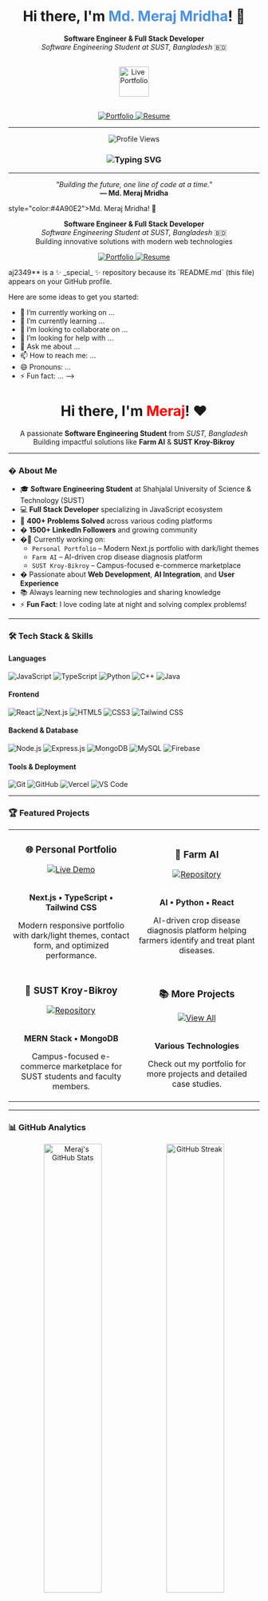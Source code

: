 <!--
**Meraj2349/Meraj2349** is a ✨ _special_ ✨ repository because its `README.md` (this file) appears on your GitHub profile.
-->

<div align="center">
  
# Hi there, I'm <span style="color:#4A90E2">Md. Meraj Mridha</span>! 👋

**Software Engineer & Full Stack Developer**  
_Software Engineering Student at SUST, Bangladesh_ 🇧🇩

<!-- 🌟 MAIN PORTFOLIO BUTTON - HIGHLIGHTED 🌟 -->
<div style="margin: 30px 0;">
  <a href="https://parsonal-portfolio-iqqxyr42g-meraj2349s-projects.vercel.app" target="_blank">
    <img src="https://img.shields.io/badge/🚀_VIEW_MY_LIVE_PORTFOLIO-Click_Here-FF6B6B?style=for-the-badge&logoColor=white&labelColor=4ECDC4&color=FF6B6B" alt="Live Portfolio" height="60"/>
  </a>
</div>

<p>
  <a href="https://parsonal-portfolio-iqqxyr42g-meraj2349s-projects.vercel.app" target="_blank">
    <img src="https://img.shields.io/badge/🌐_Portfolio-Live_Demo-4A90E2?style=for-the-badge&logoColor=white" alt="Portfolio"/>
  </a>
  <a href="https://parsonal-portfolio-iqqxyr42g-meraj2349s-projects.vercel.app/CV/Md%20Meraj%20Mridha-Resume.pdf" target="_blank">
    <img src="https://img.shields.io/badge/📄_Resume-Download-red?style=for-the-badge&logoColor=white" alt="Resume"/>
  </a>
</p>

</div>

---

<div align="center">
  <img src="https://komarev.com/ghpvc/?username=Meraj2349&color=4A90E2&style=for-the-badge" alt="Profile Views"/>
</div>

<h3 align="center">
  <img src="https://readme-typing-svg.herokuapp.com?font=Fira+Code&weight=500&size=20&pause=1000&color=4A90E2&center=true&vCenter=true&width=600&lines=Full+Stack+Developer;Software+Engineering+Student;Problem+Solver;Always+Learning+New+Technologies" alt="Typing SVG" />
</h3>

---

<p align="center">
  <i>"Building the future, one line of code at a time."</i><br/>
  <strong>— Md. Meraj Mridha</strong>
</p> style="color:#4A90E2">Md. Meraj Mridha</span>! 👋</h1>

<p align="center">
  <strong>Software Engineer & Full Stack Developer</strong><br/>
  <em>Software Engineering Student at SUST, Bangladesh</em> 🇧🇩<br/>
  Building innovative solutions with modern web technologies
</p>

<p align="center">
  <a href="https://parsonal-portfolio-iqqxyr42g-meraj2349s-projects.vercel.app" target="_blank">
    <img src="https://img.shields.io/badge/🌐_Portfolio-Live_Demo-4A90E2?style=for-the-badge&logoColor=white" alt="Portfolio"/>
  </a>
  <a href="/CV/Md Meraj Mridha-Resume.pdf" target="_blank">
    <img src="https://img.shields.io/badge/📄_Resume-Download-red?style=for-the-badge&logoColor=white" alt="Resume"/>
  </a>
</p>aj2349** is a ✨ _special_ ✨ repository because its `README.md` (this file) appears on your GitHub profile.

Here are some ideas to get you started:

- 🔭 I’m currently working on ...
- 🌱 I’m currently learning ...
- 👯 I’m looking to collaborate on ...
- 🤔 I’m looking for help with ...
- 💬 Ask me about ...
- 📫 How to reach me: ...
- 😄 Pronouns: ...
- ⚡ Fun fact: ...
-->
<h1 align="center">Hi there, I'm <span style="color:red">Meraj</span>! ❤️</h1>

<p align="center">
  A passionate <strong>Software Engineering Student</strong> from <em>SUST, Bangladesh</em> <br/>
  Building impactful solutions like <strong>Farm AI</strong> & <strong>SUST Kroy-Bikroy</strong>
</p>

---

### � About Me

- 🎓 **Software Engineering Student** at Shahjalal University of Science & Technology (SUST)
- 💻 **Full Stack Developer** specializing in JavaScript ecosystem
- 🌟 **400+ Problems Solved** across various coding platforms
- � **1500+ LinkedIn Followers** and growing community
- �🚀 Currently working on:
  - `Personal Portfolio` – Modern Next.js portfolio with dark/light themes
  - `Farm AI` – AI-driven crop disease diagnosis platform
  - `SUST Kroy-Bikroy` – Campus-focused e-commerce marketplace
- � Passionate about **Web Development**, **AI Integration**, and **User Experience**
- 📚 Always learning new technologies and sharing knowledge
- ⚡ **Fun Fact**: I love coding late at night and solving complex problems!

---

### 🛠️ Tech Stack & Skills

#### **Languages**

![JavaScript](https://img.shields.io/badge/-JavaScript-F7DF1E?style=flat&logo=javascript&logoColor=black)
![TypeScript](https://img.shields.io/badge/-TypeScript-3178C6?style=flat&logo=typescript&logoColor=white)
![Python](https://img.shields.io/badge/-Python-3776AB?style=flat&logo=python&logoColor=white)
![C++](https://img.shields.io/badge/-C++-00599C?style=flat&logo=c%2B%2B&logoColor=white)
![Java](https://img.shields.io/badge/-Java-ED8B00?style=flat&logo=java&logoColor=white)

#### **Frontend**

![React](https://img.shields.io/badge/-React-20232A?style=flat&logo=react&logoColor=61DAFB)
![Next.js](https://img.shields.io/badge/-Next.js-000000?style=flat&logo=next.js&logoColor=white)
![HTML5](https://img.shields.io/badge/-HTML5-E34F26?style=flat&logo=html5&logoColor=white)
![CSS3](https://img.shields.io/badge/-CSS3-1572B6?style=flat&logo=css3&logoColor=white)
![Tailwind CSS](https://img.shields.io/badge/-Tailwind_CSS-38B2AC?style=flat&logo=tailwind-css&logoColor=white)

#### **Backend & Database**

![Node.js](https://img.shields.io/badge/-Node.js-339933?style=flat&logo=node.js&logoColor=white)
![Express.js](https://img.shields.io/badge/-Express.js-000000?style=flat&logo=express&logoColor=white)
![MongoDB](https://img.shields.io/badge/-MongoDB-47A248?style=flat&logo=mongodb&logoColor=white)
![MySQL](https://img.shields.io/badge/-MySQL-4479A1?style=flat&logo=mysql&logoColor=white)
![Firebase](https://img.shields.io/badge/-Firebase-FFCA28?style=flat&logo=firebase&logoColor=black)

#### **Tools & Deployment**

![Git](https://img.shields.io/badge/-Git-F05032?style=flat&logo=git&logoColor=white)
![GitHub](https://img.shields.io/badge/-GitHub-181717?style=flat&logo=github&logoColor=white)
![Vercel](https://img.shields.io/badge/-Vercel-000000?style=flat&logo=vercel&logoColor=white)
![VS Code](https://img.shields.io/badge/-VS_Code-007ACC?style=flat&logo=visual-studio-code&logoColor=white)

---

### 🏆 Featured Projects

<table>
<tr>
<td width="50%">
<h3 align="center">🌐 Personal Portfolio</h3>
<div align="center">  
<a href="https://parsonal-portfolio-iqqxyr42g-meraj2349s-projects.vercel.app" target="_blank"><img src="https://img.shields.io/badge/🔗_Live_Demo-4A90E2?style=for-the-badge&logoColor=white" alt="Live Demo"/></a>
<br><br>
<p><strong>Next.js • TypeScript • Tailwind CSS</strong></p>
<p>Modern responsive portfolio with dark/light themes, contact form, and optimized performance.</p>
</div>
</td>
<td width="50%">
<h3 align="center">🚜 Farm AI</h3>
<div align="center">
<a href="https://github.com/Meraj2349" target="_blank"><img src="https://img.shields.io/badge/�_Repository-red?style=for-the-badge&logoColor=white" alt="Repository"/></a>
<br><br>
<p><strong>AI • Python • React</strong></p>
<p>AI-driven crop disease diagnosis platform helping farmers identify and treat plant diseases.</p>
</div>
</td>
</tr>
<tr>
<td width="50%">
<h3 align="center">🛒 SUST Kroy-Bikroy</h3>
<div align="center">
<a href="https://github.com/Meraj2349" target="_blank"><img src="https://img.shields.io/badge/🔗_Repository-green?style=for-the-badge&logoColor=white" alt="Repository"/></a>
<br><br>
<p><strong>MERN Stack • MongoDB</strong></p>
<p>Campus-focused e-commerce marketplace for SUST students and faculty members.</p>
</div>
</td>
<td width="50%">
<h3 align="center">📚 More Projects</h3>
<div align="center">
<a href="https://parsonal-portfolio-iqqxyr42g-meraj2349s-projects.vercel.app/projects" target="_blank"><img src="https://img.shields.io/badge/🔗_View_All-purple?style=for-the-badge&logoColor=white" alt="View All"/></a>
<br><br>
<p><strong>Various Technologies</strong></p>
<p>Check out my portfolio for more projects and detailed case studies.</p>
</div>
</td>
</tr>
</table>

---

### 📊 GitHub Analytics

<p align="center">
  <img width="48%" src="https://github-readme-stats.vercel.app/api?username=Meraj2349&show_icons=true&theme=tokyonight&hide_border=true" alt="Meraj's GitHub Stats"/>
  <img width="48%" src="https://github-readme-streak-stats.herokuapp.com/?user=Meraj2349&theme=tokyonight&hide_border=true" alt="GitHub Streak"/>
</p>

<p align="center">
  <img width="60%" src="https://github-readme-stats.vercel.app/api/top-langs/?username=Meraj2349&layout=compact&theme=tokyonight&hide_border=true" alt="Top Languages"/>
</p>

---

### 🎯 Current Focus

- 🔭 **Working on**: Advanced React patterns and Next.js optimization
- 🌱 **Learning**: AI/ML integration in web applications
- 👯 **Open to collaborate**: Full-stack projects and open-source contributions
- 💼 **Looking for**: Software Engineering internships and full-time opportunities
- 💬 **Ask me about**: JavaScript, React, Node.js, MongoDB, Web Performance
- 📫 **Reach me**: mdmerajmridha34@gmail.com

---

### 🔗 Connect With Me

<p align="center">
  <a href="https://linkedin.com/in/your-link"><img src="https://img.shields.io/badge/LinkedIn-red?style=for-the-badge&logo=linkedin&logoColor=white"/></a>
  <a href="https://github.com/Meraj2349"><img src="https://img.shields.io/badge/GitHub-red?style=for-the-badge&logo=github&logoColor=white"/></a>
  <a href="https://youtube.com/@nexgenprogramming"><img src="https://img.shields.io/badge/YouTube-red?style=for-the-badge&logo=youtube&logoColor=white"/></a>
</p>

---

> _“Empowering Farmers with AI-driven Agricultural Intelligence”_ — **Farm AI**
